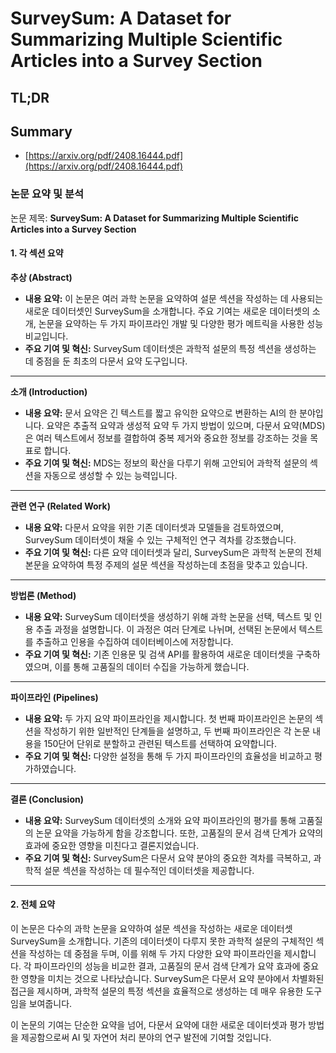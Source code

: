 # SurveySum: A Dataset for Summarizing Multiple Scientific Articles into a Survey Section
## TL;DR
## Summary
- [https://arxiv.org/pdf/2408.16444.pdf](https://arxiv.org/pdf/2408.16444.pdf)

### 논문 요약 및 분석
논문 제목: **SurveySum: A Dataset for Summarizing Multiple Scientific Articles into a Survey Section**

#### 1. 각 섹션 요약
**추상 (Abstract)**
- **내용 요약:** 이 논문은 여러 과학 논문을 요약하여 설문 섹션을 작성하는 데 사용되는 새로운 데이터셋인 SurveySum을 소개합니다. 주요 기여는 새로운 데이터셋의 소개, 논문을 요약하는 두 가지 파이프라인 개발 및 다양한 평가 메트릭을 사용한 성능 비교입니다.
- **주요 기여 및 혁신:** SurveySum 데이터셋은 과학적 설문의 특정 섹션을 생성하는 데 중점을 둔 최초의 다문서 요약 도구입니다.

---

**소개 (Introduction)**
- **내용 요약:** 문서 요약은 긴 텍스트를 짧고 유익한 요약으로 변환하는 AI의 한 분야입니다. 요약은 추출적 요약과 생성적 요약 두 가지 방법이 있으며, 다문서 요약(MDS)은 여러 텍스트에서 정보를 결합하여 중복 제거와 중요한 정보를 강조하는 것을 목표로 합니다.
- **주요 기여 및 혁신:** MDS는 정보의 확산을 다루기 위해 고안되어 과학적 설문의 섹션을 자동으로 생성할 수 있는 능력입니다.

---

**관련 연구 (Related Work)**
- **내용 요약:** 다문서 요약을 위한 기존 데이터셋과 모델들을 검토하였으며, SurveySum 데이터셋이 채울 수 있는 구체적인 연구 격차를 강조했습니다.
- **주요 기여 및 혁신:** 다른 요약 데이터셋과 달리, SurveySum은 과학적 논문의 전체 본문을 요약하여 특정 주제의 설문 섹션을 작성하는데 초점을 맞추고 있습니다.

---

**방법론 (Method)**
- **내용 요약:** SurveySum 데이터셋을 생성하기 위해 과학 논문을 선택, 텍스트 및 인용 추출 과정을 설명합니다. 이 과정은 여러 단계로 나뉘며, 선택된 논문에서 텍스트를 추출하고 인용을 수집하여 데이터베이스에 저장합니다.
- **주요 기여 및 혁신:** 기존 인용문 및 검색 API를 활용하여 새로운 데이터셋을 구축하였으며, 이를 통해 고품질의 데이터 수집을 가능하게 했습니다.

---

**파이프라인 (Pipelines)**
- **내용 요약:** 두 가지 요약 파이프라인을 제시합니다. 첫 번째 파이프라인은 논문의 섹션을 작성하기 위한 일반적인 단계들을 설명하고, 두 번째 파이프라인은 각 논문 내용을 150단어 단위로 분할하고 관련된 텍스트를 선택하여 요약합니다.
- **주요 기여 및 혁신:** 다양한 설정을 통해 두 가지 파이프라인의 효율성을 비교하고 평가하였습니다.

---

**결론 (Conclusion)**
- **내용 요약:** SurveySum 데이터셋의 소개와 요약 파이프라인의 평가를 통해 고품질의 논문 요약을 가능하게 함을 강조합니다. 또한, 고품질의 문서 검색 단계가 요약의 효과에 중요한 영향을 미친다고 결론지었습니다.
- **주요 기여 및 혁신:** SurveySum은 다문서 요약 분야의 중요한 격차를 극복하고, 과학적 설문 섹션을 작성하는 데 필수적인 데이터셋을 제공합니다.

---

#### 2. 전체 요약
이 논문은 다수의 과학 논문을 요약하여 설문 섹션을 작성하는 새로운 데이터셋 SurveySum을 소개합니다. 기존의 데이터셋이 다루지 못한 과학적 설문의 구체적인 섹션을 작성하는 데 중점을 두며, 이를 위해 두 가지 다양한 요약 파이프라인을 제시합니다. 각 파이프라인의 성능을 비교한 결과, 고품질의 문서 검색 단계가 요약 효과에 중요한 영향을 미치는 것으로 나타났습니다. SurveySum은 다문서 요약 분야에서 차별화된 접근을 제시하며, 과학적 설문의 특정 섹션을 효율적으로 생성하는 데 매우 유용한 도구임을 보여줍니다.

이 논문의 기여는 단순한 요약을 넘어, 다문서 요약에 대한 새로운 데이터셋과 평가 방법을 제공함으로써 AI 및 자연어 처리 분야의 연구 발전에 기여할 것입니다.